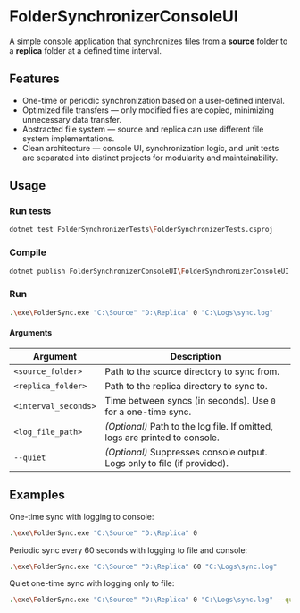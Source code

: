 # FolderSynchronizerConsoleUI

A simple console application that synchronizes files from a **source** folder to a **replica** folder at a defined time interval.

## Features

- One-time or periodic synchronization based on a user-defined interval.
- Optimized file transfers — only modified files are copied, minimizing unnecessary data transfer.
- Abstracted file system — source and replica can use different file system implementations.
- Clean architecture — console UI, synchronization logic, and unit tests are separated into distinct projects for modularity and maintainability.

## Usage
### Run tests
```bash
dotnet test FolderSynchronizerTests\FolderSynchronizerTests.csproj 
```

### Compile
```bash
dotnet publish FolderSynchronizerConsoleUI\FolderSynchronizerConsoleUI.csproj -c Release -o exe
```

### Run
```bash
.\exe\FolderSync.exe "C:\Source" "D:\Replica" 0 "C:\Logs\sync.log"
```

#### Arguments

| Argument             | Description                                                                 |
| -------------------- | --------------------------------------------------------------------------- |
| `<source_folder>`    | Path to the source directory to sync from.                                  |
| `<replica_folder>`   | Path to the replica directory to sync to.                                   |
| `<interval_seconds>` | Time between syncs (in seconds). Use `0` for a one-time sync.               |
| `<log_file_path>`    | *(Optional)* Path to the log file. If omitted, logs are printed to console. |
| `--quiet`            | *(Optional)* Suppresses console output. Logs only to file (if provided).    |


## Examples

One-time sync with logging to console:

```bash
.\exe\FolderSync.exe "C:\Source" "D:\Replica" 0
```

Periodic sync every 60 seconds with logging to file and console:

```bash
.\exe\FolderSync.exe "C:\Source" "D:\Replica" 60 "C:\Logs\sync.log"
```

Quiet one-time sync with logging only to file:

```bash
.\exe\FolderSync.exe "C:\Source" "D:\Replica" 0 "C:\Logs\sync.log" --quiet
```
